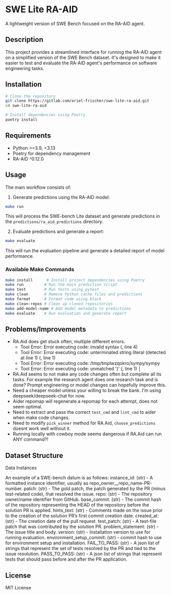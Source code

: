 # SWE Lite RA-AID

A lightweight version of SWE Bench focused on the RA-AID agent.

## Description

This project provides a streamlined interface for running the RA-AID agent on a simplified version of the SWE Bench dataset. It's designed to make it easier to test and evaluate the RA-AID agent's performance on software engineering tasks.

## Installation

```bash
# Clone the repository
git clone https://gitlab.com/ariel-frischer/swe-lite-ra-aid.git
cd swe-lite-ra-aid

# Install dependencies using Poetry
poetry install
```

## Requirements

- Python >=3.9, <3.13
- Poetry for dependency management
- RA-AID ^0.12.0

## Usage

The main workflow consists of:

1. Generate predictions using the RA-AID model:
```bash
make run
```
This will process the SWE-bench Lite dataset and generate predictions in the `predictions/ra_aid_predictions` directory.

2. Evaluate predictions and generate a report:
```bash
make evaluate
```
This will run the evaluation pipeline and generate a detailed report of model performance.

### Available Make Commands

```bash
make install      # Install project dependencies using Poetry
make run         # Run the main prediction script
make test        # Run tests using pytest
make clean       # Remove Python cache files and predictions
make format      # Format code using black
make clean-repos # Clean up cloned repositories
make add-model-name # Add model metadata to predictions
make evaluate    # Run evaluation and generate report
```

## Problems/Improvements
* RA.Aid does get stuck often, multiple different errors.
  * Tool Error: Error executing code: invalid syntax (, line 4)
  * Tool Error: Error executing code: unterminated string literal (detected at line 1) (, line 1) 
  * Tool Error: Error executing code: /tmp/tmplwzqokro/sympy/sympy
  * Tool Error: Error executing code: unmatched ')' (, line 1)                                                │
* RA.Aid seems to not make any code changes often but complete all its tasks.
  For example the research agent does one research task and is done? Prompt engineering or
  model changes can hopefully improve this.
* Need a cheaper model unless your willing to break the bank. I'm using deepseek/deepseek-chat for now.
* Aider repomap will regenerate a repomap for each attempt, does not seem optimal.
* Need to extract and pass the correct `test_cmd` and `lint_cmd` to aider when make code changes.
* Need to modify `pick_winner` method for RA.Aid, `choose_predictions` doesnt work well without it.
* Running locally with cowboy mode seems dangerous if RA.Aid can run ANY command?!

## Dataset Structure
Data Instances

An example of a SWE-bench datum is as follows:
instance_id: (str) - A formatted instance identifier, usually as repo_owner__repo_name-PR-number.
patch: (str) - The gold patch, the patch generated by the PR (minus test-related code), that resolved the issue.
repo: (str) - The repository owner/name identifier from GitHub.
base_commit: (str) - The commit hash of the repository representing the HEAD of the repository before the solution PR is applied.
hints_text: (str) - Comments made on the issue prior to the creation of the solution PR’s first commit creation date.
created_at: (str) - The creation date of the pull request.
test_patch: (str) - A test-file patch that was contributed by the solution PR.
problem_statement: (str) - The issue title and body.
version: (str) - Installation version to use for running evaluation.
environment_setup_commit: (str) - commit hash to use for environment setup and installation.
FAIL_TO_PASS: (str) - A json list of strings that represent the set of tests resolved by the PR and tied to the issue resolution.
PASS_TO_PASS: (str) - A json list of strings that represent tests that should pass before and after the PR application.


## License

MIT License
